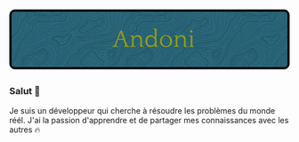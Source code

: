# ![Akeops](https://github.com/Akeops/Akeops/blob/main/cover.png)

### Salut 👋

Je suis un développeur qui cherche à résoudre les problèmes du monde réél. J'ai la passion d'apprendre et de partager mes connaissances avec les autres 🔥


